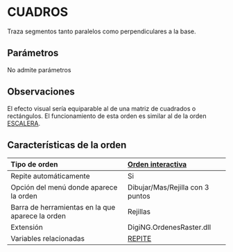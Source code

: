# CUADROS

Traza segmentos tanto paralelos como perpendiculares a la base.

## Parámetros

No admite parámetros

## Observaciones

El efecto visual sería equiparable al de una matriz de cuadrados o rectángulos. El funcionamiento de esta orden es similar al de la orden [ESCALERA](https://github.com/digi21/docs/tree/7fc627c885c16fb88afc7cc05a6df2a2f4a54563/digi3d-net/referencia/digi3d.net/ventana-de-dibujo/ordenes/c/ESCALERA.html).

## Características de la orden

| Tipo de orden | [Orden interactiva](cuadros.md) |
| :--- | :--- |
| Repite automáticamente | Si |
| Opción del menú donde aparece la orden | Dibujar/Mas/Rejilla con 3 puntos |
| Barra de herramientas en la que aparece la orden | Rejillas |
| Extensión | DigiNG.OrdenesRaster.dll |
| Variables relacionadas | [REPITE](https://github.com/digi21/docs/tree/7fc627c885c16fb88afc7cc05a6df2a2f4a54563/digi3d-net/referencia/digi3d.net/ventana-de-dibujo/ordenes/c/REPITE.html) |

